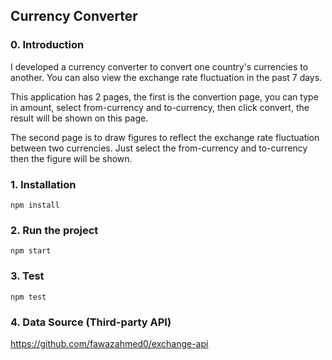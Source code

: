 ## Currency Converter

### 0. Introduction

I developed a currency converter to convert one country's currencies to another. You can also view the exchange rate fluctuation in the past 7 days.

This application has 2 pages, the first is the convertion page, you can type in amount, select from-currency and to-currency, then click convert, the result will be shown on this page.

The second page is to draw figures to reflect the exchange rate fluctuation between two currencies. Just select the from-currency and to-currency then the figure will be shown.

### 1. Installation

```shell
npm install
```

### 2. Run the project

```shell
npm start
```

### 3. Test

```shell
npm test
```

### 4. Data Source (Third-party API)

https://github.com/fawazahmed0/exchange-api
